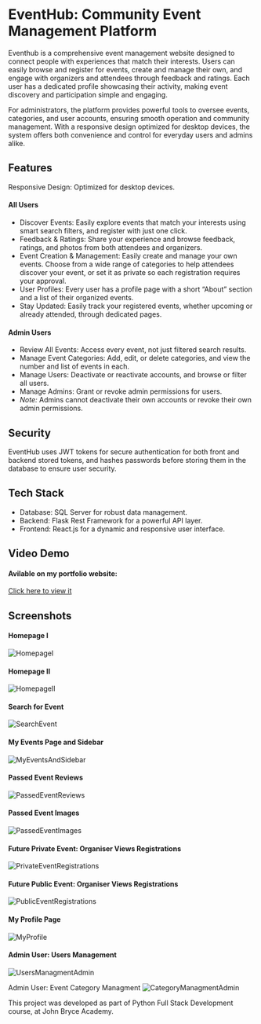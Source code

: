 <h1>EventHub: Community Event Management Platform</h1>

  <p>Eventhub is a comprehensive event management website designed to connect people with experiences that match their interests. Users can easily browse and register for events, create and manage their own, and engage with organizers and attendees through feedback and ratings. Each user has a dedicated profile showcasing their activity, making event discovery and participation simple and engaging.
  </p>
  <p>For administrators, the platform provides powerful tools to oversee events, categories, and user accounts, ensuring smooth operation and community management. With a responsive design optimized for desktop devices, the system offers both convenience and control for everyday users and admins alike.
  </p>

  <h2>Features</h2>
  <p>Responsive Design: Optimized for desktop devices.</p>
  <h4>All Users</h4>
  <ul>
      <li>Discover Events: Easily explore events that match your interests using smart search filters, and register with just one click.</li>
      <li>Feedback & Ratings: Share your experience and browse feedback, ratings, and photos from both attendees and organizers.</li>
      <li>Event Creation & Management: Easily create and manage your own events. Choose from a wide range of categories to help attendees discover your event, or set it as private so each registration requires your approval.</li>
      <li>User Profiles: Every user has a profile page with a short “About” section and a list of their organized events.</li>
      <li>Stay Updated: Easily track your registered events, whether upcoming or already attended, through dedicated pages.</li>
  </ul>

  <h4>Admin Users</h4>
  <ul>
      <li>Review All Events: Access every event, not just filtered search results.</li>
      <li>Manage Event Categories: Add, edit, or delete categories, and view the number and list of events in each.</li>
      <li>Manage Users: Deactivate or reactivate accounts, and browse or filter all users.</li>
      <li>Manage Admins: Grant or revoke admin permissions for users.</li>
      <li><em>Note:</em> Admins cannot deactivate their own accounts or revoke their own admin permissions.</li>
  </ul>


  <h2>Security</h2>
  <p>EventHub uses JWT tokens for secure authentication for both front and backend stored tokens, and hashes passwords before storing them in the database to ensure user security.</p>

  <h2>Tech Stack</h2>

* Database: SQL Server for robust data management.
* Backend: Flask Rest Framework for a powerful API layer.
* Frontend: React.js for a dynamic and responsive user interface.

<h2>Video Demo</h2>
<h4>Avilable on my portfolio website:</h4>
<a href="https://resume-omega-pied.vercel.app/projects?project=1">Click here to view it</a>


<h2>Screenshots</h2>

<h4>Homepage I</h4>

![HomepageI](/screenshots/homepage.jpg "Homepage I")

<h4>Homepage II</h4>

![HomepageII](/screenshots/homepage2.jpg "Homepage II")

<h4>Search for Event</h4>

![SearchEvent](/screenshots/search_event.jpg "Search for Event")

<h4>My Events Page and Sidebar</h4>

![MyEventsAndSidebar](/screenshots/my_events_and_sidebar.jpg "My Events Page and Sidebar")

<h4>Passed Event Reviews</h4>

![PassedEventReviews](/screenshots/event_reviews.jpg "Passed Event Reviews")

<h4>Passed Event Images</h4>

![PassedEventImages](/screenshots/event_images.jpg "Passed Event Images")

<h4>Future Private Event: Organiser Views Registrations</h4>

![PrivateEventRegistrations](/screenshots/organiser_registrations.jpg "Future Private Event: Organiser Views Registrations")

<h4>Future Public Event: Organiser Views Registrations</h4>

![PublicEventRegistrations](/screenshots/organiser_registrations_public.jpg "Future Public Event: Organiser Views Registrations")

<h4>My Profile Page</h4>

![MyProfile](/screenshots/update_profile.jpg "My Profile Page")

<h4>Admin User: Users Management</h4>

![UsersManagmentAdmin](/screenshots/users_mangment.jpg "Admin User: Users Managment")

Admin User: Event Category Managment
![CategoryManagmentAdmin](/screenshots/cat_managment.jpg "Admin User: Event Category Managment")

This project was developed as part of Python Full Stack Development course, at John Bryce Academy. 
